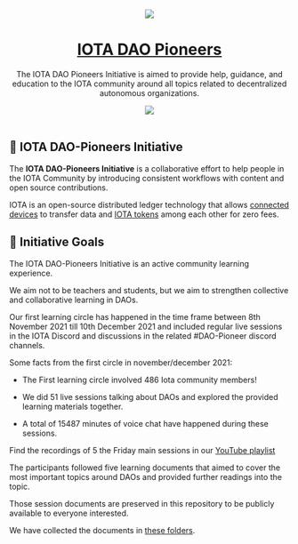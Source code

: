 <p align="center">
  <br>
  <a href="https://www.iota.org">
    <img src="https://images.ctfassets.net/xit7f234flxz/2UaYq5cR53ANDAKRT4HYWT/a4d962d037954adef7d0aa9a2e944a26/iota-small-logo.png"/>
  </a>
</p>


<h1 align="center"><a href="https://www.iota.org"> IOTA DAO Pioneers </a></h1>

<p align="center">The IOTA DAO Pioneers Initiative is aimed to provide help, guidance, and education to the IOTA community around all topics related to decentralized autonomous organizations.</p>

<p align="center">
  <a title="MIT License" href="LICENSE">
    <img src="https://img.shields.io/github/license/gridsome/gridsome.svg?style=flat-square&label=License&colorB=6cc24a">
  </a>
  <a title="Follow on Twitter" href="https://twitter.com/iota">
  </a>
  <br>
  <br>
</p>


## 🌳 IOTA DAO-Pioneers Initiative

The **IOTA DAO-Pioneers Initiative** is a collaborative effort to help people in the IOTA Community by introducing consistent workflows with content and open source contributions.

IOTA is an open-source distributed ledger technology that allows [connected devices](https://en.wikipedia.org/wiki/Connected_Devices) to transfer data and [IOTA tokens](https://wiki.iota.org/learn/about-iota/an-introduction-to-iota) among each other for zero fees.

## 🎯 Initiative Goals

The IOTA DAO-Pioneers Initiative is an active community learning experience.

We aim not to be teachers and students, but we aim to strengthen collective and collaborative learning in DAOs.

Our first learning circle has happened in the time frame between 8th November 2021 till 10th December 2021 and included regular live sessions in the IOTA Discord and discussions in the related #DAO-Pioneer discord channels.

Some facts from the first circle in november/december 2021:

- The First learning circle involved 486 Iota community members!

- We did 51 live sessions talking about DAOs and explored the provided learning materials together.

- A total of 15487 minutes of voice chat have happened during these sessions.

Find the recordings of 5 the Friday main sessions in our [YouTube playlist](https://youtube.com/playlist?list=PL5joP0FyJQU4A9__Ulub29j6LC_wqy6ux)

The participants followed five learning documents that aimed to cover the most important topics around DAOs and provided further readings into the topic.

Those session documents are preserved in this repository to be publicly available to everyone interested.

We have collected the documents in [these folders](/session-documents/2021).
